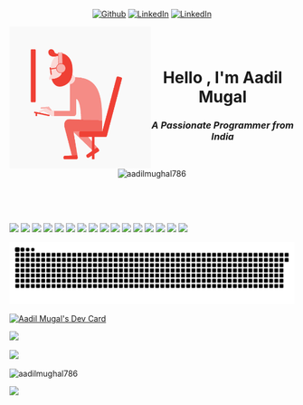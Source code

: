 <p align = "center">
  <a href="https://github.com/aadilmughal786" target="_blank"><img alt="Github" src="https://img.shields.io/badge/GitHub-%2312100E.svg?&style=for-the-badge&logo=Github&logoColor=white" /></a> 
  <a href="https://www.linkedin.com/in/%F0%9F%8E%ADaadil-mugal-146bb818a/" target="_blank"><img alt="LinkedIn" src="https://img.shields.io/badge/linkedin-%230077B5.svg?&style=for-the-badge&logo=linkedin&logoColor=white" /></a>
  <a href="https://www.youtube.com/channel/UCwu1NeYOe5r1La0A0VuCbIA" target="_blank"><img alt="LinkedIn" src="https://img.shields.io/badge/youtube-%23FF0000.svg?&style=for-the-badge&logo=youtube&logoColor=white" /></a>
</p>

<p align = "left">
  <img alt="GIF" align = "left" src="img/1.gif" height=250px align="left"><br><br>
  <h1 align="center" >
    Hello , I'm Aadil Mugal<br>
    <h3 align = "center"><i>A Passionate Programmer from India</i></h3><br>
    <p align="center"> <img src="https://komarev.com/ghpvc/?username=aadilmughal786&label=Aadil's Profile%20views&color=0e75b6&style=flat" alt="aadilmughal786" /> </p>
  </h1>

</p>

<br><br><br>

<p align = "left">
  <a href="#" target="_blank"><img  src="https://img.shields.io/badge/Python-%232B2728.svg?&style=for-the-badge&logo=python&logoColor=white" /></a> 
  <a href="#" target="_blank"><img  src="https://img.shields.io/badge/ Language-%23222222.svg?&style=for-the-badge&logo=c&logoColor=white" /></a> 
  <a href="#" target="_blank"><img src="https://img.shields.io/badge/C Plus Plus-%2300599C.svg?&style=for-the-badge&logo=cplusplus&logoColor=white" /></a>
   <a href="#" target="_blank"><img src="https://img.shields.io/badge/JavaScript-%23222222.svg?&style=for-the-badge&logo=javascript&logoColor=white" /></a>
  <a href="#" target="_blank"><img src="https://img.shields.io/badge/html5-%23E34F26.svg?&style=for-the-badge&logo=html5&logoColor=white" /></a>
  <a href="#" target="_blank"><img src="https://img.shields.io/badge/css3-%231572B6.svg?&style=for-the-badge&logo=css3&logoColor=white" /></a>
  <a href="#" target="_blank"><img src="https://img.shields.io/badge/Linux-%23333333.svg?&style=for-the-badge&logo=linux&logoColor=white" /></a>
  <a href="#" target="_blank"><img src="https://img.shields.io/badge/Git-%23F05032.svg?&style=for-the-badge&logo=git&logoColor=white" /></a>
  <a href="#" target="_blank"><img src="https://img.shields.io/badge/google chrome-%234285F4.svg?&style=for-the-badge&logo=google chrome&logoColor=white" /></a>
  <a href="#" target="_blank"><img src="https://img.shields.io/badge/Node.JS-%23339933.svg?&style=for-the-badge&logo=node.js&logoColor=white" /></a>
  <a href="#" target="_blank"><img src="https://img.shields.io/badge/mariadb-%23003545.svg?&style=for-the-badge&logo=mariadb&logoColor=white" /></a>
  <a href="#" target="_blank"><img src="https://img.shields.io/static/v1?style=for-the-badge&message=SQLite&color=003B57&logo=SQLite&logoColor=FFFFFF&label=" /></a> 
  <a href="#" target="_blank"><img src="https://img.shields.io/static/v1?style=for-the-badge&message=GitHub&color=181717&logo=GitHub&logoColor=FFFFFF&label=" /></a>
  <a href="#" target="_blank"><img src="https://img.shields.io/static/v1?style=for-the-badge&message=Manjaro&color=222222&logo=Manjaro&logoColor=35BF5C&label=" /></a>
  <a href="#" target="_blank"><img src="https://img.shields.io/static/v1?style=for-the-badge&message=Visual+Studio+Code&color=007ACC&logo=Visual+Studio+Code&logoColor=FFFFFF&label=" /></a>
  <a href="#" target="_blank"><img src="https://img.shields.io/static/v1?style=for-the-badge&message=Sublime+Text&color=222222&logo=Sublime+Text&logoColor=FF9800&label=" /></a>
</p>

![Snake animation](https://github.com/aadilmughal786/aadilmughal786/blob/output/github-contribution-grid-snake.svg)

<a href="https://app.daily.dev/aadil786"><img src="https://api.daily.dev/devcards/617dfb044e774927a931e75dd00becac.png?r=1g8" width="200" alt="Aadil Mugal's Dev Card"/></a>

<p align = "left"><img src = "https://github-profile-trophy.vercel.app/?username=aadilmughal786"></p>

<p align = "left"><img src = "https://github-readme-stats.vercel.app/api?username=aadilmughal786&show_icons=true"></P>
<p align = "left"><img src = "https://github-readme-streak-stats.herokuapp.com/?user=aadilmughal786&" alt="aadilmughal786"></p>

<p align = "left"><img src = "https://github-readme-stats.vercel.app/api/top-langs/?username=aadilmughal786&langs_count=8"></p>
